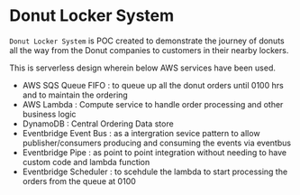 # Donut Locker System

`Donut Locker System` is POC created to demonstrate the journey of donuts all the way from the Donut companies to customers
in their nearby lockers.

This is serverless design wherein below AWS services have been used.
* AWS SQS Queue FIFO :  to queue up all the donut orders until 0100 hrs and to maintain the ordering
* AWS Lambda : Compute service to handle order processing and other business logic
* DynamoDB : Central Ordering Data store
* Eventbridge Event Bus : as a intergration sevice pattern to allow publisher/consumers producing and consuming the events via eventbus
* Eventbridge Pipe : as point to point integration without needing to have custom code and lambda function
* Eventbridge Scheduler : to scehdule the lambda to start processing the orders from the queue at 0100